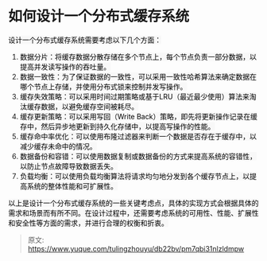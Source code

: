 # 如何设计一个分布式缓存系统

<font style="color:rgb(0, 0, 0);background-color:rgb(248, 248, 248);">设计一个分布式缓存系统需要考虑以下几个方面：</font>

1. <font style="color:rgb(0, 0, 0);background-color:rgb(248, 248, 248);">数据分片：将缓存数据分散存储在多个节点上，每个节点负责一部分数据，以提高并发读写操作的吞吐量。</font>
2. <font style="color:rgb(0, 0, 0);background-color:rgb(248, 248, 248);">数据一致性：为了保证数据的一致性，可以采用一致性哈希算法来确定数据在哪个节点上存储，并使用分布式锁来控制并发写操作。</font>
3. <font style="color:rgb(0, 0, 0);background-color:rgb(248, 248, 248);">缓存失效策略：可以采用时间过期策略或基于LRU（最近最少使用）算法来淘汰缓存数据，以避免缓存空间被耗尽。</font>
4. <font style="color:rgb(0, 0, 0);background-color:rgb(248, 248, 248);">缓存更新策略：可以采用写回（Write Back）策略，即先将更新操作记录在缓存中，然后异步地更新到持久化存储中，以提高写操作的性能。</font>
5. <font style="color:rgb(0, 0, 0);background-color:rgb(248, 248, 248);">缓存命中率优化：可以使用布隆过滤器来判断一个数据是否存在于缓存中，以减少缓存未命中的情况。</font>
6. <font style="color:rgb(0, 0, 0);background-color:rgb(248, 248, 248);">数据备份和容错：可以使用数据复制或数据备份的方式来提高系统的容错性，以防止节点故障导致数据丢失。</font>
7. <font style="color:rgb(0, 0, 0);background-color:rgb(248, 248, 248);">负载均衡：可以使用负载均衡算法将请求均匀地分发到各个缓存节点上，以提高系统的整体性能和可扩展性。</font>

<font style="color:rgb(0, 0, 0);background-color:rgb(248, 248, 248);">以上是设计一个分布式缓存系统的一些关键考虑点，具体的实现方式会根据具体的需求和场景而有所不同。在设计过程中，还需要考虑系统的可用性、性能、扩展性和安全性等方面的需求，并进行合理的权衡和折衷。</font>



> 原文: <https://www.yuque.com/tulingzhouyu/db22bv/pm7qbi31nlzldmpw>